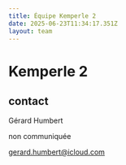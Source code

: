 ```yaml
---
title: Équipe Kemperle 2
date: 2025-06-23T11:34:17.351Z
layout: team
---
```


# Kemperle 2



## contact 

Gérard Humbert

non communiquée

gerard.humbert@icloud.com

